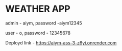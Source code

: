 # WEATHER APP

admin - aiym, password -aiym12345

user - o, password - 12345678

Deployd link - https://aiym-ass-3-z6yi.onrender.com